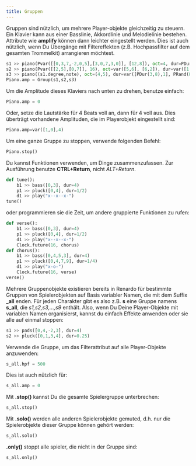 ```yaml
---
title: Gruppen
---
```


Gruppen sind nützlich, um mehrere Player-objekte gleichzeitig zu steuern. Ein Klavier kann aus einer Basslinie, Akkordlinie und Melodielinie bestehen. Attribute wie **amplify** können dann leichter eingestellt werden. Dies ist auch nützlich, wenn Du Übergänge mit Filtereffekten (z.B. Hochpassfilter auf dem gesamten Trommelkit) arrangieren möchtest.


```python
s1 >> piano(Pvar([[0,3,7,-2,0,5],[3,0,7,3,0]], [12,8]), oct=4, dur=PDur(3,8), sus=var([s1.dur,s1.dur*2], [6,2]), amplify=var([1,0.7], 8), amp=1)
s2 >> piano(Pvar([[2,5],[0,7]], 16), oct=var([5,6], [6,2]), dur=var([1,2], 32), amplify=var([0.8,1], 16), amp=1)
s3 >> piano((s1.degree,note), oct=(4,5), dur=var([PDur(3,8),1], PRand(8)), amplify=0.75, amp=1)
Piano.amp = Group(s1,s2,s3)
```

Um die Amplitude dieses Klaviers nach unten zu drehen, benutze einfach:
```python
Piano.amp = 0
```

Oder, setze die Lautstärke für 4 Beats voll an, dann für 4 voll aus. Dies überträgt vorhandene Amplituden, die im Playerobjekt eingestellt sind:
```python
Piano.amp=var([1,0],4)
```

Um eine ganze Gruppe zu stoppen, verwende folgenden Befehl:
```python
Piano.stop()
```

Du kannst Funktionen verwenden, um Dinge zusammenzufassen. Zur Ausführung benutze **CTRL+Return**, nicht *ALT+Return*.
```python
def tune():
    b1 >> bass([0,3], dur=4)
    p1 >> pluck([0,4], dur=1/2)
    d1 >> play("x--x--x-")
tune()
```

oder programmieren sie die Zeit, um andere gruppierte Funktionen zu rufen:
```python
def verse():
    b1 >> bass([0,3], dur=4)
    p1 >> pluck([0,4], dur=1/2)
    d1 >> play("x--x--x-")
    Clock.future(16, chorus)
def chorus():
    b1 >> bass([0,4,5,3], dur=4)
    p1 >> pluck([0,4,7,9], dur=1/4)
    d1 >> play("x-o-")
    Clock.future(16, verse)
verse()
```

Mehrere Gruppenobjekte existieren bereits in Renardo für bestimmte Gruppen von Spielerobjekten auf Basis variabler Namen, die mit dem Suffix **_all** enden. Für jeden Charakter gibt es also z.B. **s** eine Gruppe namens **s_all**, die *s1,s2,s3,...,s9* enthält. Also, wenn Du Deine Player-Objekte mit variablen Namen organisierst, kannst du einfach Effekte anwenden oder sie alle auf einmal stoppen:
```python
s1 >> pads([0,4,-2,3], dur=4)
s2 >> pluck([0,1,3,4], dur=0.25)
```

Verwende die Gruppe, um das Filterattribut auf alle Player-Objekte anzuwenden:
```python
s_all.hpf = 500
```

Dies ist auch nützlich für:
```python
s_all.amp = 0
```

Mit **.stop()** kannst Du die gesamte Spielergruppe unterbrechen:
```python
s_all.stop()
```

Mit **.solo()** werden alle anderen Spielerobjekte gemuted, d.h. nur die Spielerobjekte dieser Gruppe können gehört werden:
```python
s_all.solo()
```

**.only()** stoppt alle spieler, die nicht in der Gruppe sind:
```python
s_all.only()
```

